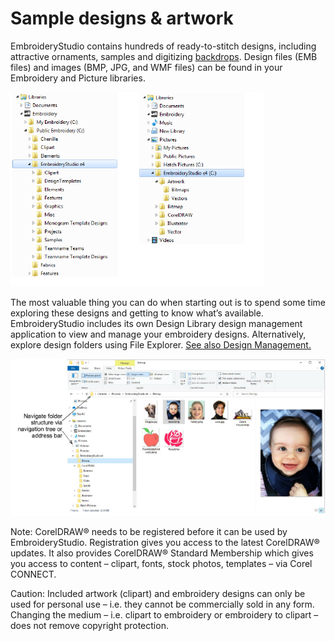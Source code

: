 # Sample designs & artwork

EmbroideryStudio contains hundreds of ready-to-stitch designs, including attractive ornaments, samples and digitizing [backdrops](../../glossary/glossary). Design files (EMB files) and images (BMP, JPG, and WMF files) can be found in your Embroidery and Picture libraries.

![bitmaps00039.png](assets/bitmaps00039.png)

The most valuable thing you can do when starting out is to spend some time exploring these designs and getting to know what’s available. EmbroideryStudio includes its own Design Library design management application to view and manage your embroidery designs. Alternatively, explore design folders using File Explorer. [See also Design Management.](../../Management/manage_designs/Design_Management)

![FileExplorerArtwork.png](assets/FileExplorerArtwork.png)

Note: CorelDRAW® needs to be registered before it can be used by EmbroideryStudio. Registration gives you access to the latest CorelDRAW® updates. It also provides CorelDRAW® Standard Membership which gives you access to content – clipart, fonts, stock photos, templates – via Corel CONNECT.

Caution: Included artwork (clipart) and embroidery designs can only be used for personal use – i.e. they cannot be commercially sold in any form. Changing the medium – i.e. clipart to embroidery or embroidery to clipart – does not remove copyright protection.
